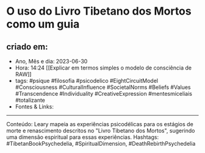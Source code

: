 # O uso do Livro Tibetano dos Mortos como um guia

## criado em: 
-  Ano, Mês e dia: 2023-06-30
- Hora: 14:24
[[Explicar em termos simples o modelo de consciência de RAW]]
- tags: #psique #filosofia #psicodelico #EightCircuitModel #Consciousness #CulturalInfluence #SocietalNorms #Beliefs #Values #Transcendence #Individuality #CreativeExpression #mentesmiceliais #totalizante 
- Fontes & Links: 
---

Conteúdo: Leary mapeia as experiências psicodélicas para os estágios de morte e renascimento descritos no "Livro Tibetano dos Mortos", sugerindo uma dimensão espiritual para essas experiências.
Hashtags: #TibetanBookPsychedelia, #SpiritualDimension, #DeathRebirthPsychedelia
